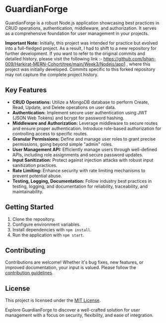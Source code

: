 # GuardianForge

GuardianForge is a robust Node.js application showcasing best practices in CRUD operations, authentication, middleware, and authorization. It serves as a comprehensive foundation for user management in your projects.

**Important Note:** Initially, this project was intended for practice but evolved into a full-fledged project. As a result, I had to shift to a new repository for further development. If you want to refer to the original commits and detailed history, please visit the following link :- https://github.com/Ishan-009/Harkirat-MERN-Cohort/tree/main/Week3/Nodejs/app1 , where this project was initially developed. Commits specific to this forked repository may not capture the complete project history.

## Key Features

- **CRUD Operations:** Utilize a MongoDB database to perform Create, Read, Update, and Delete operations on user data.
- **Authentication:** Implement secure user authentication using JWT (JSON Web Tokens) and bcrypt for password hashing.
- **Middleware and Authorization:** Leverage middleware to secure routes and ensure proper authentication. Introduce role-based authorization for controlling access to specific routes.
- **Granular Permissions:** Define and manage user roles to grant precise permissions, going beyond simple "admin" roles.
- **User Management API:** Efficiently manage users through well-defined APIs, including role assignments and secure password updates.
- **Input Sanitization:** Protect against injection attacks with robust input sanitization practices.
- **Rate Limiting:** Enhance security with rate limiting mechanisms to prevent potential abuse.
- **Testing, Logging, Documentation:** Follow industry best practices in testing, logging, and documentation for reliability, traceability, and maintainability.

## Getting Started

1. Clone the repository.
2. Configure environment variables.
3. Install dependencies with `npm install`.
4. Run the application with `npm start`.

## Contributing

Contributions are welcome! Whether it's bug fixes, new features, or improved documentation, your input is valued. Please follow the [contribution guidelines](link-to-your-guidelines).

## License

This project is licensed under the [MIT License](link-to-license-file).

Explore GuardianForge to discover a well-crafted solution for user management with a focus on security, flexibility, and ease of integration.
